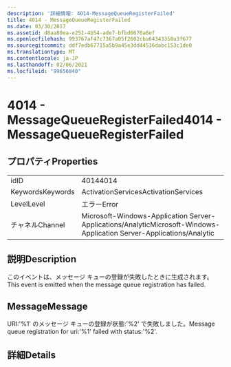 ```yaml
---
description: '詳細情報: 4014-MessageQueueRegisterFailed'
title: 4014 - MessageQueueRegisterFailed
ms.date: 03/30/2017
ms.assetid: d8aa80ea-e251-4b54-ade7-bfbd6670a6ef
ms.openlocfilehash: 993767af47c7367a05f2602cba64343350a3f677
ms.sourcegitcommit: ddf7edb67715a5b9a45e3dd44536dabc153c1de0
ms.translationtype: MT
ms.contentlocale: ja-JP
ms.lasthandoff: 02/06/2021
ms.locfileid: "99656840"
---
```

# <a name="4014---messagequeueregisterfailed"></a><span data-ttu-id="4b859-103">4014 - MessageQueueRegisterFailed</span><span class="sxs-lookup"><span data-stu-id="4b859-103">4014 - MessageQueueRegisterFailed</span></span>

## <a name="properties"></a><span data-ttu-id="4b859-104">プロパティ</span><span class="sxs-lookup"><span data-stu-id="4b859-104">Properties</span></span>  
  
|||  
|-|-|  
|<span data-ttu-id="4b859-105">id</span><span class="sxs-lookup"><span data-stu-id="4b859-105">ID</span></span>|<span data-ttu-id="4b859-106">4014</span><span class="sxs-lookup"><span data-stu-id="4b859-106">4014</span></span>|  
|<span data-ttu-id="4b859-107">Keywords</span><span class="sxs-lookup"><span data-stu-id="4b859-107">Keywords</span></span>|<span data-ttu-id="4b859-108">ActivationServices</span><span class="sxs-lookup"><span data-stu-id="4b859-108">ActivationServices</span></span>|  
|<span data-ttu-id="4b859-109">Level</span><span class="sxs-lookup"><span data-stu-id="4b859-109">Level</span></span>|<span data-ttu-id="4b859-110">エラー</span><span class="sxs-lookup"><span data-stu-id="4b859-110">Error</span></span>|  
|<span data-ttu-id="4b859-111">チャネル</span><span class="sxs-lookup"><span data-stu-id="4b859-111">Channel</span></span>|<span data-ttu-id="4b859-112">Microsoft-Windows-Application Server-Applications/Analytic</span><span class="sxs-lookup"><span data-stu-id="4b859-112">Microsoft-Windows-Application Server-Applications/Analytic</span></span>|  
  
## <a name="description"></a><span data-ttu-id="4b859-113">説明</span><span class="sxs-lookup"><span data-stu-id="4b859-113">Description</span></span>  

 <span data-ttu-id="4b859-114">このイベントは、メッセージ キューの登録が失敗したときに生成されます。</span><span class="sxs-lookup"><span data-stu-id="4b859-114">This event is emitted when the message queue registration has failed.</span></span>  
  
## <a name="message"></a><span data-ttu-id="4b859-115">Message</span><span class="sxs-lookup"><span data-stu-id="4b859-115">Message</span></span>  

 <span data-ttu-id="4b859-116">URI:'%1' のメッセージ キューの登録が状態:'%2' で失敗しました。</span><span class="sxs-lookup"><span data-stu-id="4b859-116">Message queue registration for uri:'%1' failed with status:'%2'.</span></span>  
  
## <a name="details"></a><span data-ttu-id="4b859-117">詳細</span><span class="sxs-lookup"><span data-stu-id="4b859-117">Details</span></span>
